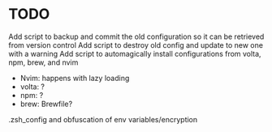 # TODO
Add script to backup and commit the old configuration so it can be retrieved from version control
Add script to destroy old config and update to new one with a warning
Add script to automagically install configurations from volta, npm, brew, and nvim
- Nvim: happens with lazy loading
- volta: ?
- npm: ?
- brew: Brewfile?

.zsh_config and obfuscation of env variables/encryption
